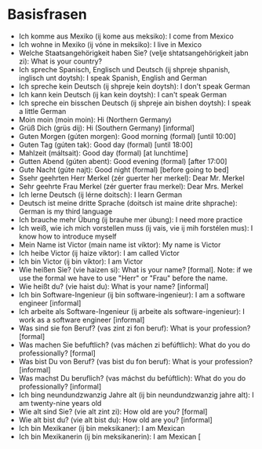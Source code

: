 # Basisfrasen

- Ich komme aus Mexiko (ij kome aus meksiko): I come from Mexico
- Ich wohne in Mexiko (ij vóne in meksiko): I live in Mexico
- Welche Staatsangehörigkeit haben Sie? (velje shtatsangehörigkeit jabn zi): What is your country?
- Ich spreche Spanisch, Englisch und Deutsch (ij shpreje shpanish, inglisch unt doytsh): I speak Spanish, English and German
- Ich spreche kein Deutsch (ij shpreje kein doytsh): I don't speak German
- Ich kann kein Deutsch (ij kan kein doytsh): I can't speak German
- Ich spreche ein bisschen Deutsch (ij shpreje ain bishen doytsh): I speak a little German
- Moin moin (moin moin): Hi (Northern Germany)
- Grüß Dich (grüs dij): Hi (Southern Germany) [informal]
- Guten Morgen (gúten morgen): Good morning (formal) [until 10:00]
- Guten Tag (gúten tak): Good day (formal) [until 18:00]
- Mahlzeit (máltsait): Good day (formal) [at lunchtime]
- Gutten Abend (gúten abent): Good evening (formal) [after 17:00]
- Gute Nacht (gúte najt): Good night (formal) [before going to bed]
- Ssehr geehrten Herr Merkel (zér guerter her merkel): Dear Mr. Merkel
- Sehr geehrte Frau Merkel (zér guerter frau merkel): Dear Mrs. Merkel
- Ich lerne Deutsch (ij lérne doitsch): I learn German
- Deutsch ist meine dritte Sprache (doitsch ist maine drite shprache): German is my third language
- Ich brauche mehr Übung (ij brauhe mer úbung): I need more practice
- Ich weiß, wie ich mich vorstellen muss (ij vais, vie ij mih forstélen mus): I know how to introduce myself
- Mein Name ist Victor (main name ist víktor): My name is Victor
- Ich heibe Victor (ij haize víktor): I am called Victor
- Ich bin Victor (ij bin víktor): I am Victor
- Wie heißen Sie? (vie haizen si): What is your name? [formal]. Note: if we use the formal we have to use "Herr" or "Frau" before the name.
- Wie heißt du? (vie haist du): What is your name? [informal]
- Ich bin Software-Ingenieur (ij bin software-ingenieur): I am a software engineer [informal]
- Ich arbeite als Software-Ingenieur (ij arbeite als software-ingenieur): I work as a software engineer [informal]
- Was sind sie fon Beruf? (vas zint zi fon beruf): What is your profession? [formal]
- Was machen Sie befuftlich? (vas máchen zi befúftlich): What do you do professionally? [formal]
- Was bist Du von Beruf? (vas bist du fon beruf): What is your profession? [informal]
- Was machst Du beruflich? (vas máchst du befúftlich): What do you do professionally? [informal]
- Ich bing neundundzwanzig Jahre alt (ij bin neundundzwanzig jahre alt): I am twenty-nine years old
- Wie alt sind Sie? (vie alt zint zi): How old are you? [formal]
- Wie alt bist du? (vie alt bist du): How old are you? [informal]
- Ich bin Mexikaner (ij bin meksikaner): I am Mexican
- Ich bin Mexikanerin (ij bin meksikanerin): I am Mexican [
